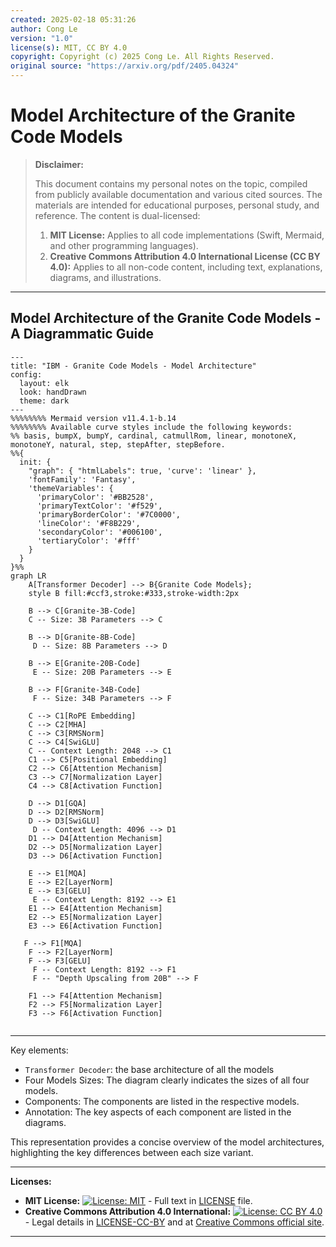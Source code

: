 ```yaml
---
created: 2025-02-18 05:31:26
author: Cong Le
version: "1.0"
license(s): MIT, CC BY 4.0
copyright: Copyright (c) 2025 Cong Le. All Rights Reserved.
original source: "https://arxiv.org/pdf/2405.04324"
---
```




# Model Architecture of the Granite Code Models
> **Disclaimer:**
>
> This document contains my personal notes on the topic,
> compiled from publicly available documentation and various cited sources.
> The materials are intended for educational purposes, personal study, and reference.
> The content is dual-licensed:
> 1. **MIT License:** Applies to all code implementations (Swift, Mermaid, and other programming languages).
> 2. **Creative Commons Attribution 4.0 International License (CC BY 4.0):** Applies to all non-code content, including text, explanations, diagrams, and illustrations.
---


## Model Architecture of the Granite Code Models - A Diagrammatic Guide 


```mermaid
---
title: "IBM - Granite Code Models - Model Architecture"
config:
  layout: elk
  look: handDrawn
  theme: dark
---
%%%%%%%% Mermaid version v11.4.1-b.14
%%%%%%%% Available curve styles include the following keywords:
%% basis, bumpX, bumpY, cardinal, catmullRom, linear, monotoneX, monotoneY, natural, step, stepAfter, stepBefore.
%%{
  init: {
    "graph": { "htmlLabels": true, 'curve': 'linear' },
    'fontFamily': 'Fantasy',
    'themeVariables': {
      'primaryColor': '#BB2528',
      'primaryTextColor': '#f529',
      'primaryBorderColor': '#7C0000',
      'lineColor': '#F8B229',
      'secondaryColor': '#006100',
      'tertiaryColor': '#fff'
    }
  }
}%%
graph LR
    A[Transformer Decoder] --> B{Granite Code Models};
    style B fill:#ccf3,stroke:#333,stroke-width:2px

    B --> C[Granite-3B-Code]
    C -- Size: 3B Parameters --> C

    B --> D[Granite-8B-Code]
     D -- Size: 8B Parameters --> D

    B --> E[Granite-20B-Code]
     E -- Size: 20B Parameters --> E

    B --> F[Granite-34B-Code]
     F -- Size: 34B Parameters --> F

    C --> C1[RoPE Embedding]
    C --> C2[MHA]
    C --> C3[RMSNorm]
    C --> C4[SwiGLU]
    C -- Context Length: 2048 --> C1
    C1 --> C5[Positional Embedding]
    C2 --> C6[Attention Mechanism]
    C3 --> C7[Normalization Layer]
    C4 --> C8[Activation Function]

    D --> D1[GQA]
    D --> D2[RMSNorm]
    D --> D3[SwiGLU]
     D -- Context Length: 4096 --> D1
    D1 --> D4[Attention Mechanism]
    D2 --> D5[Normalization Layer]
    D3 --> D6[Activation Function]

    E --> E1[MQA]
    E --> E2[LayerNorm]
    E --> E3[GELU]
     E -- Context Length: 8192 --> E1
    E1 --> E4[Attention Mechanism]
    E2 --> E5[Normalization Layer]
    E3 --> E6[Activation Function]

   F --> F1[MQA]
    F --> F2[LayerNorm]
    F --> F3[GELU]
     F -- Context Length: 8192 --> F1
     F -- "Depth Upscaling from 20B" --> F

    F1 --> F4[Attention Mechanism]
    F2 --> F5[Normalization Layer]
    F3 --> F6[Activation Function]
    
```

---


Key elements:

*   `Transformer Decoder`: the base architecture of all the models
*   Four Models Sizes: The diagram clearly indicates the sizes of all four models.
*   Components: The components are listed in the respective models.
*   Annotation: The key aspects of each component are listed in the diagrams.

This representation provides a concise overview of the model architectures, highlighting the key differences between each size variant.





---
**Licenses:**

- **MIT License:**  [![License: MIT](https://img.shields.io/badge/License-MIT-yellow.svg)](LICENSE) - Full text in [LICENSE](LICENSE) file.
- **Creative Commons Attribution 4.0 International:** [![License: CC BY 4.0](https://licensebuttons.net/l/by/4.0/88x31.png)](LICENSE-CC-BY) - Legal details in [LICENSE-CC-BY](LICENSE-CC-BY) and at [Creative Commons official site](http://creativecommons.org/licenses/by/4.0/).

---
